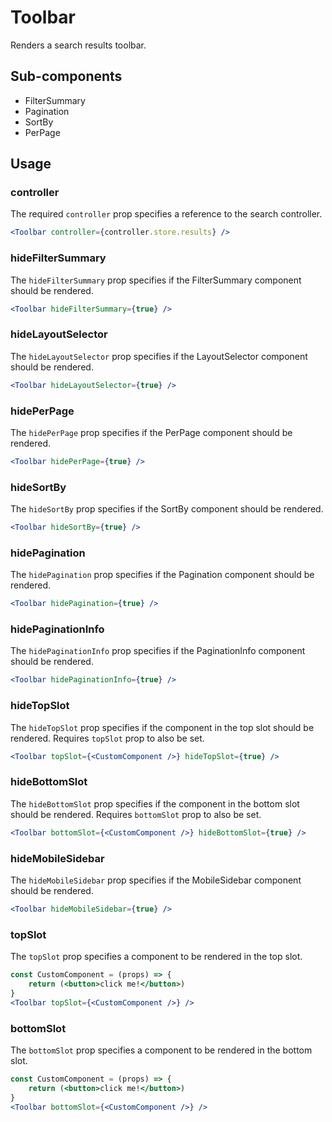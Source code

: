 # Toolbar

Renders a search results toolbar.

## Sub-components

- FilterSummary
- Pagination
- SortBy
- PerPage

## Usage

### controller
The required `controller` prop specifies a reference to the search controller.

```jsx
<Toolbar controller={controller.store.results} />
```

### hideFilterSummary
The `hideFilterSummary` prop specifies if the FilterSummary component should be rendered.  

```jsx
<Toolbar hideFilterSummary={true} />
```

### hideLayoutSelector
The `hideLayoutSelector` prop specifies if the LayoutSelector component should be rendered.  

```jsx
<Toolbar hideLayoutSelector={true} />
```

### hidePerPage
The `hidePerPage` prop specifies if the PerPage component should be rendered.  

```jsx
<Toolbar hidePerPage={true} />
```

### hideSortBy
The `hideSortBy` prop specifies if the SortBy component should be rendered.  

```jsx
<Toolbar hideSortBy={true} />
```

### hidePagination
The `hidePagination` prop specifies if the Pagination component should be rendered.  

```jsx
<Toolbar hidePagination={true} />
```

### hidePaginationInfo
The `hidePaginationInfo` prop specifies if the PaginationInfo component should be rendered.  

```jsx
<Toolbar hidePaginationInfo={true} />
```

### hideTopSlot
The `hideTopSlot` prop specifies if the component in the top slot should be rendered. Requires `topSlot` prop to also be set.

```jsx
<Toolbar topSlot={<CustomComponent />} hideTopSlot={true} />
```

### hideBottomSlot
The `hideBottomSlot` prop specifies if the component in the bottom slot should be rendered. Requires `bottomSlot` prop to also be set.

```jsx
<Toolbar bottomSlot={<CustomComponent />} hideBottomSlot={true} />
```

### hideMobileSidebar
The `hideMobileSidebar` prop specifies if the MobileSidebar component should be rendered.  

```jsx
<Toolbar hideMobileSidebar={true} />
```

### topSlot
The `topSlot` prop specifies a component to be rendered in the top slot.

```jsx
const CustomComponent = (props) => {
    return (<button>click me!</button>)
}
<Toolbar topSlot={<CustomComponent />} />
```

### bottomSlot
The `bottomSlot` prop specifies a component to be rendered in the bottom slot.

```jsx
const CustomComponent = (props) => {
    return (<button>click me!</button>)
}
<Toolbar bottomSlot={<CustomComponent />} />
```

